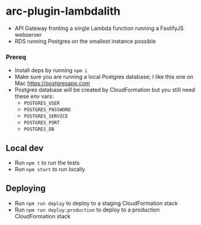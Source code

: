 # arc-plugin-lambdalith

- API Gateway fronting a single Lambda function running a FastifyJS webserver
- RDS running Postgres on the smallest instance possible

### Prereq  

- Install deps by running `npm i`
- Make sure you are running a local Postgres database; I like this one on Mac https://postgresapp.com
- Postgres database will be created by CloudFormation but you still need these env vars:
  - `POSTGRES_USER`
  - `POSTGRES_PASSWORD`
  - `POSTGRES_SERVICE`
  - `POSTGRES_PORT`
  - `POSTGRES_DB`

## Local dev

- Run `npm t` to run the tests
- Run `npm start` to run locally

## Deploying 

- Run `npm run deploy` to deploy to a staging CloudFormation stack
- Run `npm run deploy:production` to deploy to a production CloudFormation stack


